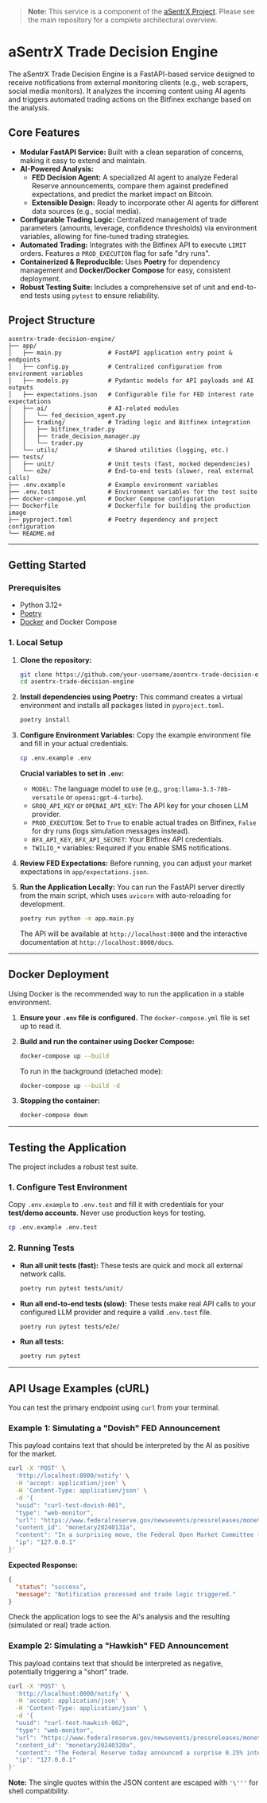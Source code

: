 > **Note:** This service is a component of the [aSentrX Project](https://github.com/f418me/aSentrX). Please see the main repository for a complete architectural overview.

# aSentrX Trade Decision Engine

The aSentrX Trade Decision Engine is a FastAPI-based service designed to receive notifications from external monitoring clients (e.g., web scrapers, social media monitors). It analyzes the incoming content using AI agents and triggers automated trading actions on the Bitfinex exchange based on the analysis.

## Core Features

-   **Modular FastAPI Service:** Built with a clean separation of concerns, making it easy to extend and maintain.
-   **AI-Powered Analysis:**
    -   **FED Decision Agent:** A specialized AI agent to analyze Federal Reserve announcements, compare them against predefined expectations, and predict the market impact on Bitcoin.
    -   **Extensible Design:** Ready to incorporate other AI agents for different data sources (e.g., social media).
-   **Configurable Trading Logic:** Centralized management of trade parameters (amounts, leverage, confidence thresholds) via environment variables, allowing for fine-tuned trading strategies.
-   **Automated Trading:** Integrates with the Bitfinex API to execute `LIMIT` orders. Features a `PROD_EXECUTION` flag for safe "dry runs".
-   **Containerized & Reproducible:** Uses **Poetry** for dependency management and **Docker/Docker Compose** for easy, consistent deployment.
-   **Robust Testing Suite:** Includes a comprehensive set of unit and end-to-end tests using `pytest` to ensure reliability.

## Project Structure

```
asentrx-trade-decision-engine/
├── app/
│   ├── main.py             # FastAPI application entry point & endpoints
│   ├── config.py           # Centralized configuration from environment variables
│   ├── models.py           # Pydantic models for API payloads and AI outputs
│   ├── expectations.json   # Configurable file for FED interest rate expectations
│   ├── ai/                 # AI-related modules
│   │   └── fed_decision_agent.py
│   ├── trading/            # Trading logic and Bitfinex integration
│   │   ├── bitfinex_trader.py
│   │   ├── trade_decision_manager.py
│   │   └── trader.py
│   └── utils/              # Shared utilities (logging, etc.)
├── tests/
│   ├── unit/               # Unit tests (fast, mocked dependencies)
│   └── e2e/                # End-to-end tests (slower, real external calls)
├── .env.example            # Example environment variables
├── .env.test               # Environment variables for the test suite
├── docker-compose.yml      # Docker Compose configuration
├── Dockerfile              # Dockerfile for building the production image
├── pyproject.toml          # Poetry dependency and project configuration
└── README.md
```

---

## Getting Started

### Prerequisites

-   Python 3.12+
-   [Poetry](https://python-poetry.org/docs/#installation)
-   [Docker](https://www.docker.com/products/docker-desktop/) and Docker Compose

### 1. Local Setup

1.  **Clone the repository:**
    ```bash
    git clone https://github.com/your-username/asentrx-trade-decision-engine.git
    cd asentrx-trade-decision-engine
    ```

2.  **Install dependencies using Poetry:**
    This command creates a virtual environment and installs all packages listed in `pyproject.toml`.
    ```bash
    poetry install
    ```

3.  **Configure Environment Variables:**
    Copy the example environment file and fill in your actual credentials.
    ```bash
    cp .env.example .env
    ```
    **Crucial variables to set in `.env`:**
    -   `MODEL`: The language model to use (e.g., `groq:llama-3.3-70b-versatile` or `openai:gpt-4-turbo`).
    -   `GROQ_API_KEY` or `OPENAI_API_KEY`: The API key for your chosen LLM provider.
    -   `PROD_EXECUTION`: Set to `True` to enable actual trades on Bitfinex, `False` for dry runs (logs simulation messages instead).
    -   `BFX_API_KEY`, `BFX_API_SECRET`: Your Bitfinex API credentials.
    -   `TWILIO_*` variables: Required if you enable SMS notifications.

4.  **Review FED Expectations:**
    Before running, you can adjust your market expectations in `app/expectations.json`.

5.  **Run the Application Locally:**
    You can run the FastAPI server directly from the main script, which uses `uvicorn` with auto-reloading for development.
    ```bash
    poetry run python -m app.main.py
    ```
    The API will be available at `http://localhost:8000` and the interactive documentation at `http://localhost:8000/docs`.

---

## Docker Deployment

Using Docker is the recommended way to run the application in a stable environment.

1.  **Ensure your `.env` file is configured.** The `docker-compose.yml` file is set up to read it.

2.  **Build and run the container using Docker Compose:**
    ```bash
    docker-compose up --build
    ```
    To run in the background (detached mode):
    ```bash
    docker-compose up --build -d
    ```

3.  **Stopping the container:**
    ```bash
    docker-compose down
    ```

---

## Testing the Application

The project includes a robust test suite.

### 1. Configure Test Environment

Copy `.env.example` to `.env.test` and fill it with credentials for your **test/demo accounts**. Never use production keys for testing.

```bash
cp .env.example .env.test
```

### 2. Running Tests

-   **Run all unit tests (fast):**
    These tests are quick and mock all external network calls.
    ```bash
    poetry run pytest tests/unit/
    ```

-   **Run all end-to-end tests (slow):**
    These tests make real API calls to your configured LLM provider and require a valid `.env.test` file.
    ```bash
    poetry run pytest tests/e2e/
    ```

-   **Run all tests:**
    ```bash
    poetry run pytest
    ```

---

## API Usage Examples (cURL)

You can test the primary endpoint using `curl` from your terminal.

### Example 1: Simulating a "Dovish" FED Announcement

This payload contains text that should be interpreted by the AI as positive for the market.

```bash
curl -X 'POST' \
  'http://localhost:8000/notify' \
  -H 'accept: application/json' \
  -H 'Content-Type: application/json' \
  -d '{
  "uuid": "curl-test-dovish-001",
  "type": "web-monitor",
  "url": "https://www.federalreserve.gov/newsevents/pressreleases/monetary20240131a.htm",
  "content_id": "monetary20240131a",
  "content": "In a surprising move, the Federal Open Market Committee (FOMC) announced today they will not only hold interest rates steady but also signaled a potential rate cut sooner than anticipated. Chairman Powell mentioned concerns about slowing economic growth, suggesting a more accommodative monetary policy is necessary.",
  "ip": "127.0.0.1"
}'
```

**Expected Response:**

```json
{
  "status": "success",
  "message": "Notification processed and trade logic triggered."
}
```
Check the application logs to see the AI's analysis and the resulting (simulated or real) trade action.

### Example 2: Simulating a "Hawkish" FED Announcement

This payload contains text that should be interpreted as negative, potentially triggering a "short" trade.

```bash
curl -X 'POST' \
  'http://localhost:8000/notify' \
  -H 'accept: application/json' \
  -H 'Content-Type: application/json' \
  -d '{
  "uuid": "curl-test-hawkish-002",
  "type": "web-monitor",
  "url": "https://www.federalreserve.gov/newsevents/pressreleases/monetary20240320a.htm",
  "content_id": "monetary20240320a",
  "content": "The Federal Reserve today announced a surprise 0.25% interest rate hike, citing persistent inflationary pressures. Chairman Powell'\''s remarks were decidedly hawkish, emphasizing the committee'\''s resolve to bring inflation back to the 2% target, even at the risk of a short-term economic slowdown.",
  "ip": "127.0.0.1"
}'
```
**Note:** The single quotes within the JSON content are escaped with `'\'''` for shell compatibility.

```
